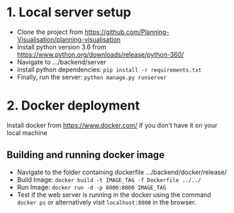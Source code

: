 # 1. Local server setup

- Clone the project from https://github.com/Planning-Visualisation/planning-visualisation
- Install python version 3.6 from https://www.python.org/downloads/release/python-360/
- Navigate to .../backend/server
- install python dependencies: `pip install -r requirements.txt` 
- Finally, run the server: `python manage.py runserver`


# 2. Docker deployment
Install docker from https://www.docker.com/ if you don't have it on your local machine

## Building and running docker image
- Navigate to the folder containing dockerfile .../backend/docker/release/
- Build Image: `docker build -t IMAGE_TAG -f Dockerfile ../../`
- Run Image: `docker run -d -p 8000:8000 IMAGE_TAG`
- Test if the web server is running in the docker using the command `docker ps` or alternatively visit `localhost:8000` in the browser.

